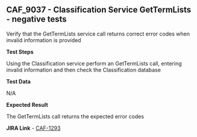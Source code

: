 ## CAF_9037 - Classification Service GetTermLists - negative tests ##

Verify that the GetTermLists service call returns correct error codes when invalid information is provided

**Test Steps**

Using the Classification service perform an GetTermLists call, entering invalid information and then check the Classification database

**Test Data**

N/A

**Expected Result**

The GetTermLists call returns the expected error codes

**JIRA Link** - [CAF-1293](https://jira.autonomy.com/browse/CAF-1293)


